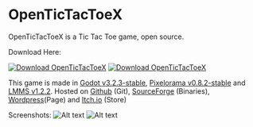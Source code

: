 # OpenTicTacToeX
OpenTicTacToeX is a Tic Tac Toe game, open source.

Download Here:

[![Download OpenTicTacToeX](https://a.fsdn.com/con/app/sf-download-button)](https://sourceforge.net/projects/opentictactoex/files/latest/download)
[![Download OpenTicTacToeX](https://img.shields.io/sourceforge/dt/opentictactoex.svg)](https://sourceforge.net/projects/opentictactoex/files/latest/download)


This game is made in [Godot v3.2.3-stable](https://downloads.tuxfamily.org/godotengine/3.2.3/), [Pixelorama v0.8.2-stable](https://github.com/Orama-Interactive/Pixelorama/releases/tag/v0.8.2) and [LMMS v1.2.2](https://github.com/LMMS/lmms/releases/tag/v1.2.2). Hosted on [Github](https://github.com/Can202/OpenTicTacToeX) (Git), [SourceForge](https://sourceforge.net/projects/opentictactoex/) (Binaries), [Wordpress](https://can202.wordpress.com/opentictactoex/)(Page) and [Itch.io](https://can202.itch.io/opentictactoex) (Store)

Screenshots:
![Alt text](can202.github.io/OpenTicTacToeX/screenshots/1.jpg "a title")
![Alt text](can202.github.io/OpenTicTacToeX/screenshots/2.jpg "a title")